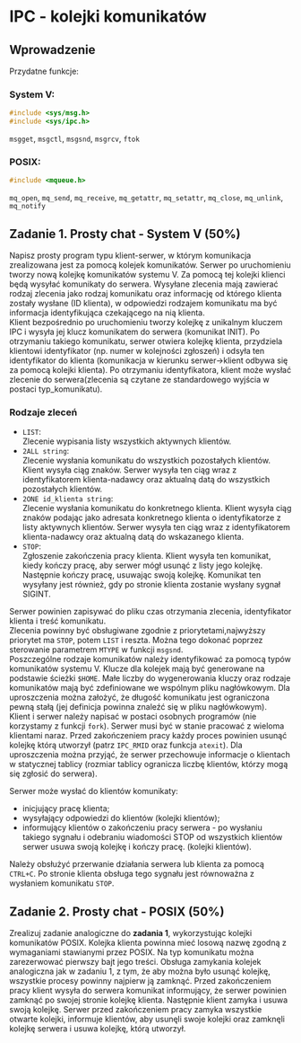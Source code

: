 # IPC - kolejki komunikatów

## Wprowadzenie

Przydatne funkcje:

### System V:
```c
#include <sys/msg.h>
#include <sys/ipc.h>
```
`msgget`, `msgctl`, `msgsnd`, `msgrcv`, `ftok`

### POSIX:
```c
#include <mqueue.h>
```
`mq_open`, `mq_send`, `mq_receive`, `mq_getattr`, `mq_setattr`, `mq_close`, `mq_unlink`, `mq_notify`


## Zadanie 1. Prosty chat - System V (50%)

Napisz prosty program typu klient-serwer, w którym komunikacja zrealizowana jest za pomocą kolejek komunikatów. Serwer po uruchomieniu tworzy nową kolejkę komunikatów systemu V. Za pomocą tej kolejki klienci będą wysyłać komunikaty do serwera. Wysyłane zlecenia mają zawierać rodzaj zlecenia jako rodzaj komunikatu oraz informację od którego klienta zostały wysłane (ID klienta), w odpowiedzi rodzajem komunikatu ma być informacja identyfikująca czekającego na nią klienta.  
Klient bezpośrednio po uruchomieniu tworzy kolejkę z unikalnym kluczem IPC i wysyła jej klucz komunikatem do serwera (komunikat INIT). Po otrzymaniu takiego komunikatu, serwer otwiera kolejkę klienta, przydziela klientowi identyfikator (np. numer w kolejności zgłoszeń) i odsyła ten identyfikator do klienta (komunikacja w kierunku serwer->klient odbywa się za pomocą kolejki klienta). Po otrzymaniu identyfikatora, klient może wysłać zlecenie do serwera(zlecenia są czytane ze standardowego wyjścia w postaci typ_komunikatu).

### Rodzaje zleceń

- `LIST`:  
    Zlecenie wypisania listy wszystkich aktywnych klientów.
- `2ALL string`:  
    Zlecenie wysłania komunikatu do wszystkich pozostałych klientów. Klient wysyła ciąg znaków. Serwer wysyła ten ciąg wraz z identyfikatorem klienta-nadawcy oraz aktualną datą do wszystkich pozostałych klientów.
- `2ONE id_klienta string`:  
    Zlecenie wysłania komunikatu do konkretnego klienta. Klient wysyła ciąg znaków podając jako adresata konkretnego klienta o identyfikatorze z listy aktywnych klientów. Serwer wysyła ten ciąg wraz z identyfikatorem klienta-nadawcy oraz aktualną datą do wskazanego klienta.
- `STOP`:  
    Zgłoszenie zakończenia pracy klienta.  Klient wysyła ten komunikat, kiedy kończy pracę, aby serwer mógł usunąć z listy jego kolejkę. Następnie kończy pracę, usuwając swoją kolejkę. Komunikat ten wysyłany jest również, gdy po stronie klienta zostanie wysłany sygnał SIGINT.

Serwer powinien zapisywać do pliku czas otrzymania zlecenia, identyfikator klienta i treść komunikatu.  
Zlecenia powinny być obsługiwane zgodnie z priorytetami,najwyższy priorytet ma `STOP`, potem `LIST` i reszta. Można tego dokonać poprzez sterowanie parametrem `MTYPE` w funkcji `msgsnd`.  
Poszczególne rodzaje komunikatów należy identyfikować za pomocą typów komunikatów systemu V. Klucze dla kolejek mają być generowane na podstawie ścieżki `$HOME`. Małe liczby do wygenerowania kluczy oraz rodzaje komunikatów mają być zdefiniowane we wspólnym pliku nagłówkowym. Dla uproszczenia można założyć, że długość komunikatu jest ograniczona pewną stałą (jej definicja powinna znaleźć się w pliku nagłówkowym).  
Klient i serwer należy napisać w postaci osobnych programów (nie korzystamy z funkcji `fork`). Serwer musi być w stanie pracować z wieloma klientami naraz. Przed zakończeniem pracy każdy proces powinien usunąć kolejkę którą utworzył (patrz `IPC_RMID` oraz funkcja `atexit`). Dla uproszczenia można przyjąć, że serwer przechowuje informacje o klientach w statycznej tablicy (rozmiar tablicy ogranicza liczbę klientów, którzy mogą się zgłosić do serwera).

Serwer może wysłać do klientów komunikaty:
- inicjujący pracę klienta;
- wysyłający odpowiedzi do klientów (kolejki klientów);
- informujący klientów o zakończeniu pracy serwera - po wysłaniu takiego sygnału i odebraniu wiadomości STOP od wszystkich klientów serwer usuwa swoją kolejkę i kończy pracę. (kolejki klientów).

Należy obsłużyć przerwanie działania serwera lub klienta za pomocą `CTRL+C`. Po stronie klienta obsługa tego sygnału jest równoważna z wysłaniem komunikatu `STOP`.


## Zadanie 2. Prosty chat - POSIX (50%)

Zrealizuj zadanie analogiczne do __zadania 1__, wykorzystując kolejki komunikatów POSIX. Kolejka klienta powinna mieć losową nazwę zgodną z wymaganiami stawianymi przez POSIX. Na typ komunikatu można zarezerwować pierwszy bajt jego treści. Obsługa zamykania kolejek analogiczna jak w zadaniu 1, z tym, że aby można było usunąć kolejkę, wszystkie procesy powinny najpierw ją zamknąć. Przed zakończeniem pracy klient wysyła do serwera komunikat informujący, że serwer powinien zamknąć po swojej stronie kolejkę klienta. Następnie klient zamyka i usuwa swoją kolejkę. Serwer przed zakończeniem pracy zamyka wszystkie otwarte kolejki, informuje klientów, aby usunęli swoje kolejki oraz zamknęli kolejkę serwera i usuwa kolejkę, którą utworzył.
